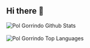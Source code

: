 ## Hi there 👋

<img src="https://github-readme-stats.vercel.app/api?username=Kure2323&include_all_commits=true&count_private=true&show_icons=true&line_height=30&title_color=CDB4DB&icon_color=CDB4DB&text_color=D3D3D3&bg_color=0A0A0A" alt="Pol Gorrindo Github Stats">
<br />
<br />
<img src="https://github-readme-stats.vercel.app/api/top-langs/?username=Kure2323&layout=compact&theme=dark&bg_color=0A0A0A" alt="Pol Gorrindo Top Languages"/>
<br />
<br />
<br />

<!--
**Kure2323/Kure2323** is a ✨ _special_ ✨ repository because its `README.md` (this file) appears on your GitHub profile.

Here are some ideas to get you started:

- 🔭 I’m currently working on ...
- 🌱 I’m currently learning ...
- 👯 I’m looking to collaborate on ...
- 🤔 I’m looking for help with ...
- 💬 Ask me about ...
- 📫 How to reach me: ...
- 😄 Pronouns: ...
- ⚡ Fun fact: ...
-->
